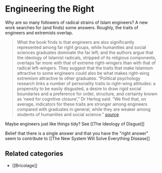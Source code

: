 # Engineering the Right

Why are so many followers of radical strains of Islam engineers? A new work searches for (and finds) some answers. Roughly, the traits of engineers and extremists overlap.
> What the book finds is that engineers are also significantly represented among far right groups, while humanities and social sciences graduates dominate the far left; and the authors argue that the ideology of Islamist radicals, stripped of its religious components, overlaps far more with that of extreme right-wingers than with that of radical left-wingers.
> They suggest that the traits that make Islamism attractive to some engineers could also be what makes right-wing extremism attractive to other graduates.
> “Political psychology research links a number of personality traits to right-wing attitudes: a propensity to be easily disgusted, a desire to draw rigid social boundaries and a preference for order, structure, and certainty known as ‘need for cognitive closure’,” Dr Hertog said.
> “We find that, on average, indicators for these traits are stronger among engineers compared with graduates in general, while they are weaker among students of humanities and social science.” [source](https://www.timeshighereducation.com/news/engineers-more-likely-be-violent-extremists-book-claims)

Maybe engineers just like things tidy? See [[The Ideology of Disgust]]

Belief that there is a single answer and that you have the "right answer" seem to contribute to [[The New System Will Solve Everything Disease]]

## Related categories

- [[Bricolage]]


